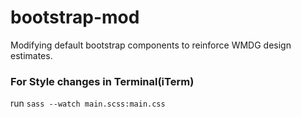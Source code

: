 # bootstrap-mod
Modifying default bootstrap components to reinforce WMDG design estimates.


### For Style changes in Terminal(iTerm)
run `sass --watch main.scss:main.css`

